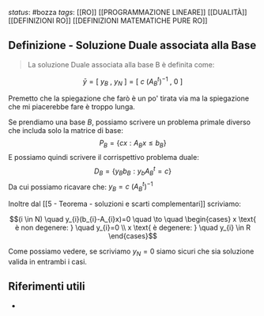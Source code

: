 *status*: #bozza 
*tags*: [[RO]] [[PROGRAMMAZIONE LINEARE]] [[DUALITÀ]] [[DEFINIZIONI RO]] [[DEFINIZIONI MATEMATICHE PURE RO]]

## Definizione - Soluzione Duale associata alla Base

> La soluzione Duale associata alla base B è definita come:

$$
\bar{y}=[ \ y_{B} \ , \ y_{N} \ ]=[ \ c \ (A^t_{B})^{-1} \ , \ 0 \ ]
$$

Premetto che la spiegazione che farò è un po' tirata via ma la spiegazione che mi piacerebbe fare è troppo lunga. 

Se prendiamo una base $B$, possiamo scrivere un problema primale diverso che includa solo la matrice di base:
$$
P_{B} = \{c x : A_{B}x \leq b_{B}\}
$$
E possiamo quindi scrivere il corrispettivo problema duale:
$$
D_{B} = \{y_{B}b_{B} : y_{b}A^t_{B} = c\}
$$
Da cui possiamo ricavare che: $y_{B}=c \ (A^{t}_{B})^{-1}$

Inoltre dal [[5 - Teorema - soluzioni e scarti complementari]] scriviamo:

$$(i \in N) \quad y_{i}(b_{i}-A_{i}x)=0 
\quad \to \quad 
\begin{cases}
x \text{ è non degenere: } \quad y_{i}=0 \\
x \text{ è degenere: } \quad y_{i} \in R
\end{cases}$$

Come possiamo vedere, se scriviamo $y_{N}=0$ siamo sicuri che sia soluzione valida in entrambi i casi.

## Riferimenti utili

* 